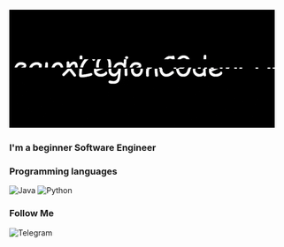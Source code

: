 
![Header](https://github.com/xLegionC0de/xLegionC0de/blob/main/giphy.gif?raw=true)

### I'm a beginner Software Engineer

### Programming languages
![Java](https://img.shields.io/badge/-Java-090909?style=for-the-badge&logo=java&logoColor=E6826C)
![Python](https://img.shields.io/badge/-Python-090909?style=for-the-badge&logo=python)

### Follow Me

![Telegram](https://img.shields.io/badge/-Telegram-090909?style=for-the-badge&logo=telegram)
